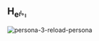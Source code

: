 ## H<sub>e<sub><sup>l<sup>l<sub>o<sub> 👋
![persona-3-reload-persona](https://github.com/user-attachments/assets/4a85bab5-71b4-4637-afb7-8dcd603cafbe)


<!--
**LeauJeanx/LeauJeanx** is a ✨ _special_ ✨ repository because its `README.md` (this file) appears on your GitHub profile.

Here are some ideas to get you started:

- 🔭 I’m currently working on ...
- 🌱 I’m currently learning ...
- 👯 I’m looking to collaborate on ...
- 🤔 I’m looking for help with ...
- 💬 Ask me about ...
- 📫 How to reach me: ...
- 😄 Pronouns: ...
- ⚡ Fun fact: ...
-->
